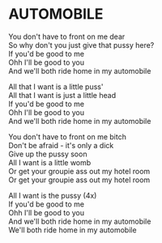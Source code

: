 # AUTOMOBILE

You don't have to front on me dear\
So why don't you just give that pussy here?\
If you'd be good to me\
Ohh I'll be good to you\
And we'll both ride home in my automobile

All that I want is a little puss'\
All that I want is just a little head\
If you'd be good to me\
Ohh I'll be good to you\
And we'll both ride home in my automobile

You don't have to front on me bitch\
Don't be afraid - it's only a dick\
Give up the pussy soon\
All I want is a little womb\
Or get your groupie ass out my hotel room\
Or get your groupie ass out my hotel room

All I want is the pussy (4x)\
If you'd be good to me\
Ohh I'll be good to you\
And we'll both ride home in my automobile\
We'll both ride home in my automobile